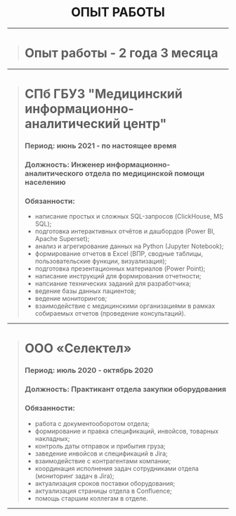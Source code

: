 <h1 align="center">ОПЫТ РАБОТЫ</h1>

---
> # Опыт работы - 2 года 3 месяца
---
>
> # СПб ГБУЗ "Медицинский информационно-аналитический центр"
> ### **Период:** июнь 2021 - по настоящее время
> 
> ### **Должность:** Инженер информационно-аналитического отдела по медицинской помощи населению
> 
> ### **Обязанности:**
> - написание простых и сложных SQL-запросов (ClickHouse, MS SQL);
> - подготовка интерактивных отчётов и дашбордов (Power BI, Apache Superset);
> - анализ и агрегирование данных на Python (Jupyter Notebook);
> - формирование отчетов в Excel (ВПР, сводные таблицы, пользовательские функции, визуализация);
> - подготовка презентационных материалов (Power Point);
> - написание инструкций для формирования отчетности;
> - напсиание технических заданий для разработчика;
> - ведение базы данных пациентов;
> - ведение мониторингов;
> - взаимодействие с медицинскими организациями в рамках собираемых отчетов (проведение консультаций).
>
---
>
> # ООО «Селектел»
> ### **Период:** июль 2020 - октябрь 2020
> 
> ### **Должность:** Практикант отдела закупки оборудования
> 
> ### **Обязанности:**
> - работа с документооборотом отдела;
> - формирование и правка спецификаций, инвойсов, товарных накладных;
> - контроль даты отправок и прибытия груза;
> - заведение инвойсов и спецификаций в Jira;
> - взаимодействие с контрагентами компании;
> - координация исполнения задач сотрудниками отдела (мониторинг задач в Jira);
> - актуализация сроков поставки оборудования;
> - актуализация страницы отдела в Confluence;
> - помощь старшим коллегам в отделе.
>
---
